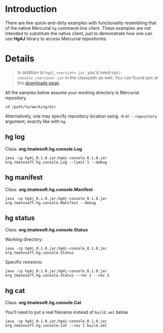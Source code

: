 # Introduction #

There are few quick-and-dirty examples with functionality resembling that of the native Mercurial `hg` command-line client. These examples are not intended to substitute the native client, just to demonstrate how one can use **Hg4J** library to access Mercurial repositories.

# Details #

> In addition to `hg4j_<version>.jar`, you'd need `hg4j-console_<version>.jar` in the classpath as well. You can found jars at the [downloads page](http://code.google.com/p/hg4j/downloads/list).

All the samples below assume your working directory is Mercurial repository.
```
cd /path/to/working/dir
```

Alternatively, one may specify repository location using `-R` or `--repository` argument, exactly like with `hg`.

## hg log ##
Class: **org.tmatesoft.hg.console.Log**

```
java -cp hg4j_0.1.0.jar;hg4j-console_0.1.0.jar org.tmatesoft.hg.console.Log --limit 1 --debug
```

## hg manifest ##
Class: **org.tmatesoft.hg.console.Manifest**

```
java -cp hg4j_0.1.0.jar;hg4j-console_0.1.0.jar org.tmatesoft.hg.console.Manifest --debug
```

## hg status ##
Class: **org.tmatesoft.hg.console.Status**

Working directory:
```
java -cp hg4j_0.1.0.jar;hg4j-console_0.1.0.jar org.tmatesoft.hg.console.Status
```

Specific revisions:
```
java -cp hg4j_0.1.0.jar;hg4j-console_0.1.0.jar org.tmatesoft.hg.console.Status --rev 1 --rev 3
```

## hg cat ##
Class: **org.tmatesoft.hg.console.Cat**

You'll need to put a real filename instead of `build.xml` below
```
java -cp hg4j_0.1.0.jar;hg4j-console_0.1.0.jar org.tmatesoft.hg.console.Cat --rev 1 build.xml
```